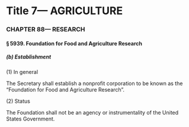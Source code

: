 
# Title 7— AGRICULTURE
### CHAPTER 88— RESEARCH
#### § 5939. Foundation for Food and Agriculture Research
##### (b) Establishment

(1) In general

The Secretary shall establish a nonprofit corporation to be known as the “Foundation for Food and Agriculture Research”.

(2) Status

The Foundation shall not be an agency or instrumentality of the United States Government.

